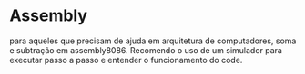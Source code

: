 # Assembly
para aqueles que precisam de ajuda em arquitetura de computadores, soma e subtração em assembly8086. Recomendo o uso de um simulador para executar passo a passo e entender o funcionamento do code.
